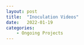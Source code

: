 ```yaml
---
layout: post
title:  "Inoculation Videos"
date:   2022-01-19
categories: 
    - Ongoing Projects
---
```



